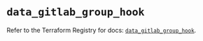 # `data_gitlab_group_hook`

Refer to the Terraform Registry for docs: [`data_gitlab_group_hook`](https://registry.terraform.io/providers/gitlabhq/gitlab/17.7.0/docs/data-sources/group_hook).
